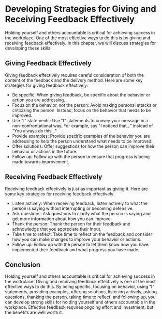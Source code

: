 Developing Strategies for Giving and Receiving Feedback Effectively
=======================================================================================================================

Holding yourself and others accountable is critical for achieving success in the workplace. One of the most effective ways to do this is by giving and receiving feedback effectively. In this chapter, we will discuss strategies for developing these skills.

Giving Feedback Effectively
---------------------------

Giving feedback effectively requires careful consideration of both the content of the feedback and the delivery method. Here are some key strategies for giving feedback effectively:

* Be specific: When giving feedback, be specific about the behavior or action you are addressing.
* Focus on the behavior, not the person: Avoid making personal attacks or criticizing the person. Instead, focus on the behavior that needs to be improved.
* Use "I" statements: Use "I" statements to convey your message in a non-confrontational way. For example, say "I noticed that..." instead of "You always do this..."
* Provide examples: Provide specific examples of the behavior you are addressing to help the person understand what needs to be improved.
* Offer solutions: Offer suggestions for how the person can improve their behavior or actions in the future.
* Follow up: Follow up with the person to ensure that progress is being made towards improvement.

Receiving Feedback Effectively
------------------------------

Receiving feedback effectively is just as important as giving it. Here are some key strategies for receiving feedback effectively:

* Listen actively: When receiving feedback, listen actively to what the person is saying without interrupting or becoming defensive.
* Ask questions: Ask questions to clarify what the person is saying and get more information about how you can improve.
* Thank the person: Thank the person for their feedback and acknowledge that you appreciate their input.
* Take time to reflect: Take time to reflect on the feedback and consider how you can make changes to improve your behavior or actions.
* Follow up: Follow up with the person to let them know how you have implemented their feedback and what progress you have made.

Conclusion
----------

Holding yourself and others accountable is critical for achieving success in the workplace. Giving and receiving feedback effectively is one of the most effective ways to do this. By being specific, focusing on behavior, using "I" statements, providing examples, offering solutions, listening actively, asking questions, thanking the person, taking time to reflect, and following up, you can develop strong skills for holding yourself and others accountable in the workplace. Effective feedback requires ongoing effort and investment, but the benefits are well worth it.
